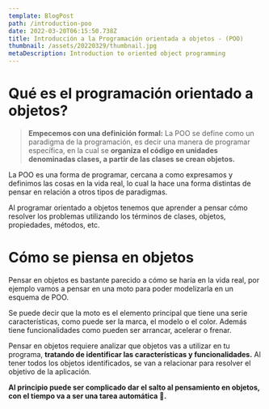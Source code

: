 ```yaml
---
template: BlogPost
path: /introduction-poo
date: 2022-03-20T06:15:50.738Z
title: Introducción a la Programación orientada a objetos - (POO)
thumbnail: /assets/20220329/thumbnail.jpg
metaDescription: Introduction to oriented object programming
---
```


# Qué es el programación orientado a objetos?

> **Empecemos con una definición formal:**
La POO se define como un paradigma de la programación, es decir una manera de programar específica, en la cual se **organiza el código en unidades denominadas clases, a partir de las clases se crean objetos.**

La POO es una forma de programar, cercana a como expresamos y definimos las cosas en la vida real, lo cual la hace una forma distintas de pensar en relación a otros tipos de paradigmas.

Al programar orientado a objetos tenemos que aprender a pensar cómo resolver los problemas utilizando los términos de clases, objetos, propiedades, métodos, etc.


# Cómo se piensa en objetos

Pensar en objetos es bastante parecido a cómo se haría en la vida real, por ejemplo vamos a pensar en una moto para poder modelizarla en un esquema de POO.

Se puede decir que la moto es el elemento principal que tiene una serie características, como puede ser la marca, el modelo o el color. Además tiene funcionalidades como pueden ser arrancar, acelerar o frenar.

Pensar en objetos requiere analizar que objetos vas a utilizar en tu programa, **tratando de identificar las características y funcionalidades.** Al tener todos los objetos identificados, se van a relacionar para resolver el objetivo de la aplicación.

**Al principio puede ser complicado dar el salto al pensamiento en objetos, con el tiempo va a ser una tarea automática 🥳.**
